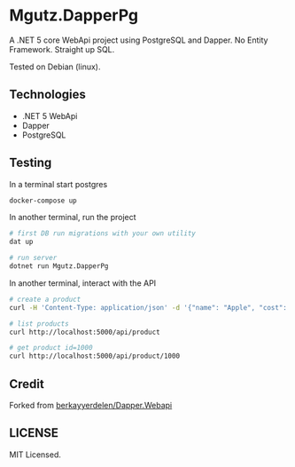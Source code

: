# Mgutz.DapperPg

A .NET 5 core WebApi project using PostgreSQL and Dapper. No Entity Framework. Straight up SQL.

Tested on Debian (linux).

## Technologies

- .NET 5 WebApi
- Dapper
- PostgreSQL

## Testing

In a terminal start postgres

```sh
docker-compose up
```

In another terminal, run the project

```sh
# first DB run migrations with your own utility
dat up

# run server
dotnet run Mgutz.DapperPg
```

In another terminal, interact with the API

```sh
# create a product
curl -H 'Content-Type: application/json' -d '{"name": "Apple", "cost": 0.50' http://localhost:5000/api/product -v

# list products
curl http://localhost:5000/api/product

# get product id=1000
curl http://localhost:5000/api/product/1000

```

## Credit

Forked from [berkayyerdelen/Dapper.Webapi](https://github.com/berkayyerdelen/Dapper.WebApi)

## LICENSE

MIT Licensed.

